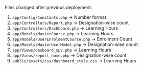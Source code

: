 Files changed after previous deployment:

1. `app/Config/Constants.php`                       ->    Number format
1. `app/Controllers/Report.php`                     ->    Designation-wise count
1. `app/Controllers/Dashboard.php`                  ->    Learning Hours
1. `app/Models/MasterCourse.php`                    ->    Learning Hours
1. `app/Models/UserEnrolmentCourse.php`             ->    Enrolment Count
1. `app/Models/MasterUserModel.php`                 ->    Designation-wise count
1. `app/Views/dasboard_spv.php`                     ->    Learning Hours
1. `app/Views/report_home.php`                      ->    Designation-wise count
1. `public/assets/css/dashboard_style.css`          ->    Learning Hours






